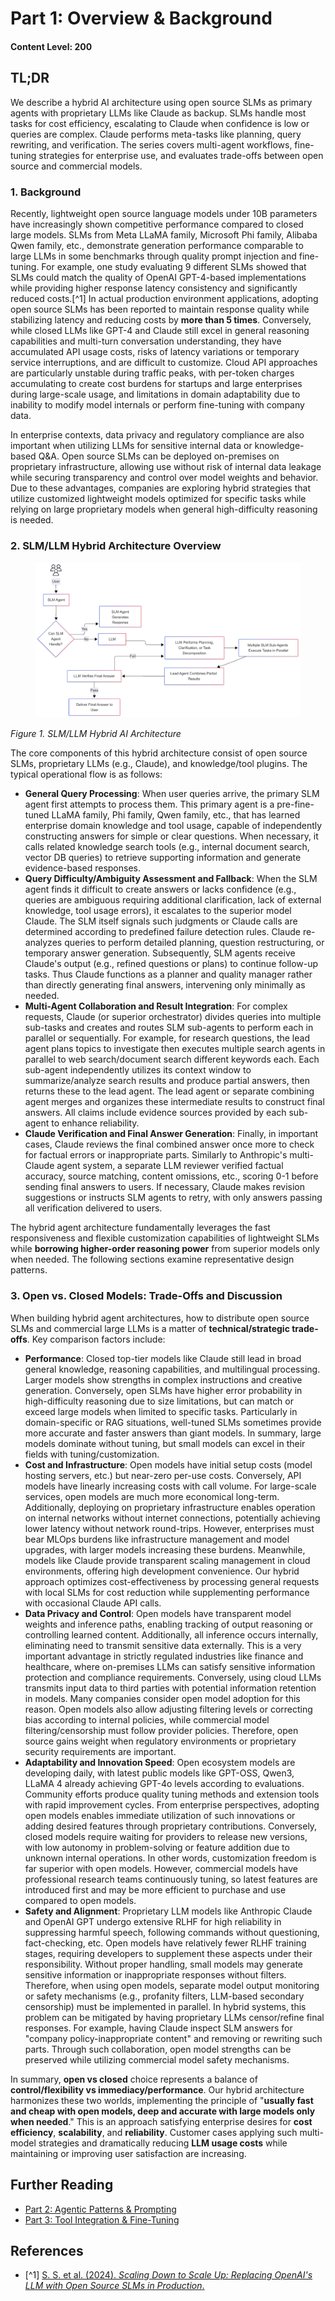 # Part 1: Overview & Background

#### Content Level: 200

## TL;DR

We describe a hybrid AI architecture using open source SLMs as primary agents with proprietary LLMs like Claude as backup. SLMs handle most tasks for cost efficiency, escalating to Claude when confidence is low or queries are complex. Claude performs meta-tasks like planning, query rewriting, and verification. The series covers multi-agent workflows, fine-tuning strategies for enterprise use, and evaluates trade-offs between open source and commercial models.

### 1. Background

Recently, lightweight open source language models under 10B parameters have increasingly shown competitive performance compared to closed large models. SLMs from Meta LLaMA family, Microsoft Phi family, Alibaba Qwen family, etc., demonstrate generation performance comparable to large LLMs in some benchmarks through quality prompt injection and fine-tuning. For example, one study evaluating 9 different SLMs showed that SLMs could match the quality of OpenAI GPT-4-based implementations while providing higher response latency consistency and significantly reduced costs.\[^1] In actual production environment applications, adopting open source SLMs has been reported to maintain response quality while stabilizing latency and reducing costs by **more than 5 times**. Conversely, while closed LLMs like GPT-4 and Claude still excel in general reasoning capabilities and multi-turn conversation understanding, they have accumulated API usage costs, risks of latency variations or temporary service interruptions, and are difficult to customize. Cloud API approaches are particularly unstable during traffic peaks, with per-token charges accumulating to create cost burdens for startups and large enterprises during large-scale usage, and limitations in domain adaptability due to inability to modify model internals or perform fine-tuning with company data.

In enterprise contexts, data privacy and regulatory compliance are also important when utilizing LLMs for sensitive internal data or knowledge-based Q\&A. Open source SLMs can be deployed on-premises on proprietary infrastructure, allowing use without risk of internal data leakage while securing transparency and control over model weights and behavior. Due to these advantages, companies are exploring hybrid strategies that utilize customized lightweight models optimized for specific tasks while relying on large proprietary models when general high-difficulty reasoning is needed.

### 2. SLM/LLM Hybrid Architecture Overview

<figure><img src="../../.gitbook/assets/slm_llm_hybrid_part1.png" alt=""><figcaption></figcaption></figure>

_Figure 1. SLM/LLM Hybrid AI Architecture_

The core components of this hybrid architecture consist of open source SLMs, proprietary LLMs (e.g., Claude), and knowledge/tool plugins. The typical operational flow is as follows:

* **General Query Processing**: When user queries arrive, the primary SLM agent first attempts to process them. This primary agent is a pre-fine-tuned LLaMA family, Phi family, Qwen family, etc., that has learned enterprise domain knowledge and tool usage, capable of independently constructing answers for simple or clear questions. When necessary, it calls related knowledge search tools (e.g., internal document search, vector DB queries) to retrieve supporting information and generate evidence-based responses.
* **Query Difficulty/Ambiguity Assessment and Fallback**: When the SLM agent finds it difficult to create answers or lacks confidence (e.g., queries are ambiguous requiring additional clarification, lack of external knowledge, tool usage errors), it escalates to the superior model Claude. The SLM itself signals such judgments or Claude calls are determined according to predefined failure detection rules. Claude re-analyzes queries to perform detailed planning, question restructuring, or temporary answer generation. Subsequently, SLM agents receive Claude's output (e.g., refined questions or plans) to continue follow-up tasks. Thus Claude functions as a planner and quality manager rather than directly generating final answers, intervening only minimally as needed.
* **Multi-Agent Collaboration and Result Integration**: For complex requests, Claude (or superior orchestrator) divides queries into multiple sub-tasks and creates and routes SLM sub-agents to perform each in parallel or sequentially. For example, for research questions, the lead agent plans topics to investigate then executes multiple search agents in parallel to web search/document search different keywords each. Each sub-agent independently utilizes its context window to summarize/analyze search results and produce partial answers, then returns these to the lead agent. The lead agent or separate combining agent merges and organizes these intermediate results to construct final answers. All claims include evidence sources provided by each sub-agent to enhance reliability.
* **Claude Verification and Final Answer Generation**: Finally, in important cases, Claude reviews the final combined answer once more to check for factual errors or inappropriate parts. Similarly to Anthropic's multi-Claude agent system, a separate LLM reviewer verified factual accuracy, source matching, content omissions, etc., scoring 0-1 before sending final answers to users. If necessary, Claude makes revision suggestions or instructs SLM agents to retry, with only answers passing all verification delivered to users.

The hybrid agent architecture fundamentally leverages the fast responsiveness and flexible customization capabilities of lightweight SLMs while **borrowing higher-order reasoning power** from superior models only when needed. The following sections examine representative design patterns.

### 3. Open vs. Closed Models: Trade-Offs and Discussion

When building hybrid agent architectures, how to distribute open source SLMs and commercial large LLMs is a matter of **technical/strategic trade-offs**. Key comparison factors include:

* **Performance**: Closed top-tier models like Claude still lead in broad general knowledge, reasoning capabilities, and multilingual processing. Larger models show strengths in complex instructions and creative generation. Conversely, open SLMs have higher error probability in high-difficulty reasoning due to size limitations, but can match or exceed large models when limited to specific tasks. Particularly in domain-specific or RAG situations, well-tuned SLMs sometimes provide more accurate and faster answers than giant models. In summary, large models dominate without tuning, but small models can excel in their fields with tuning/customization.
* **Cost and Infrastructure**: Open models have initial setup costs (model hosting servers, etc.) but near-zero per-use costs. Conversely, API models have linearly increasing costs with call volume. For large-scale services, open models are much more economical long-term. Additionally, deploying on proprietary infrastructure enables operation on internal networks without internet connections, potentially achieving lower latency without network round-trips. However, enterprises must bear MLOps burdens like infrastructure management and model upgrades, with larger models increasing these burdens. Meanwhile, models like Claude provide transparent scaling management in cloud environments, offering high development convenience. Our hybrid approach optimizes cost-effectiveness by processing general requests with local SLMs for cost reduction while supplementing performance with occasional Claude API calls.
* **Data Privacy and Control**: Open models have transparent model weights and inference paths, enabling tracking of output reasoning or controlling learned content. Additionally, all inference occurs internally, eliminating need to transmit sensitive data externally. This is a very important advantage in strictly regulated industries like finance and healthcare, where on-premises LLMs can satisfy sensitive information protection and compliance requirements. Conversely, using cloud LLMs transmits input data to third parties with potential information retention in models. Many companies consider open model adoption for this reason. Open models also allow adjusting filtering levels or correcting bias according to internal policies, while commercial model filtering/censorship must follow provider policies. Therefore, open source gains weight when regulatory environments or proprietary security requirements are important.
* **Adaptability and Innovation Speed**: Open ecosystem models are developing daily, with latest public models like GPT-OSS, Qwen3, LLaMA 4 already achieving GPT-4o levels according to evaluations. Community efforts produce quality tuning methods and extension tools with rapid improvement cycles. From enterprise perspectives, adopting open models enables immediate utilization of such innovations or adding desired features through proprietary contributions. Conversely, closed models require waiting for providers to release new versions, with low autonomy in problem-solving or feature addition due to unknown internal operations. In other words, customization freedom is far superior with open models. However, commercial models have professional research teams continuously tuning, so latest features are introduced first and may be more efficient to purchase and use compared to open models.
* **Safety and Alignment**: Proprietary LLM models like Anthropic Claude and OpenAI GPT undergo extensive RLHF for high reliability in suppressing harmful speech, following commands without questioning, fact-checking, etc. Open models have relatively fewer RLHF training stages, requiring developers to supplement these aspects under their responsibility. Without proper handling, small models may generate sensitive information or inappropriate responses without filters. Therefore, when using open models, separate model output monitoring or safety mechanisms (e.g., profanity filters, LLM-based secondary censorship) must be implemented in parallel. In hybrid systems, this problem can be mitigated by having proprietary LLMs censor/refine final responses. For example, having Claude inspect SLM answers for "company policy-inappropriate content" and removing or rewriting such parts. Through such collaboration, open model strengths can be preserved while utilizing commercial model safety mechanisms.

In summary, **open vs closed** choice represents a balance of **control/flexibility vs immediacy/performance**. Our hybrid architecture harmonizes these two worlds, implementing the principle of "**usually fast and cheap with open models, deep and accurate with large models only when needed**." This is an approach satisfying enterprise desires for **cost efficiency**, **scalability**, and **reliability**. Customer cases applying such multi-model strategies and dramatically reducing **LLM usage costs** while maintaining or improving user satisfaction are increasing.

## Further Reading

* [Part 2: Agentic Patterns & Prompting](part-2-agentic-patterns-and-prompting.md)
* [Part 3: Tool Integration & Fine-Tuning](part-3-tool-integration-and-fine-tuning.md)

## References

* \[^1] [S. S. et al. (2024). _Scaling Down to Scale Up: Replacing OpenAI's LLM with Open Source SLMs in Production_.](https://arxiv.org/abs/2312.14972)
